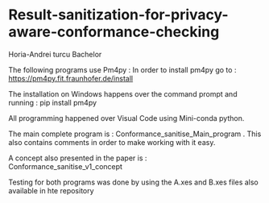 # Result-sanitization-for-privacy-aware-conformance-checking
Horia-Andrei turcu Bachelor

The following programs use Pm4py :
In order to install pm4py go to : https://pm4py.fit.fraunhofer.de/install  

The installation on Windows happens over the command prompt and running : pip install pm4py

All programming happened over Visual Code using Mini-conda python.

The main complete program is : Conformance_sanitise_Main_program . This also contains comments in order to make working with it easy.

A concept also presented in the paper is : Conformance_sanitise_v1_concept

Testing for both programs was done by using the A.xes and B.xes files also available in hte repository
